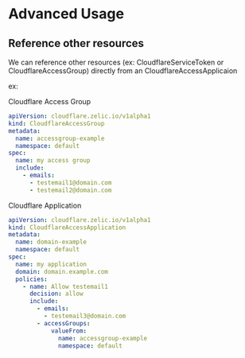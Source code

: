 # Advanced Usage

## Reference other resources

We can reference other resources (ex: CloudflareServiceToken or CloudflareAccessGroup) directly from an CloudflareAccessApplicaion

ex:

Cloudflare Access Group
```yaml
apiVersion: cloudflare.zelic.io/v1alpha1
kind: CloudflareAccessGroup
metadata:
  name: accessgroup-example
  namespace: default
spec:
  name: my access group
  include:
    - emails:
      - testemail1@domain.com
      - testemail2@domain.com
```

Cloudflare Application
```yaml
apiVersion: cloudflare.zelic.io/v1alpha1
kind: CloudflareAccessApplication
metadata:
  name: domain-example
  namespace: default
spec:
  name: my application
  domain: domain.example.com
  policies: 
    - name: Allow testemail1
      decision: allow
      include:
        - emails:
          - testemail3@domain.com
        - accessGroups:
            valueFrom:
              name: accessgroup-example
              namespace: default
```